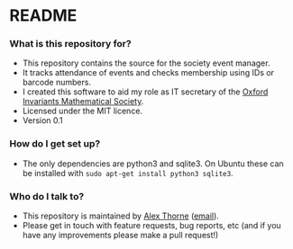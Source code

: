 # README #

### What is this repository for? ###

* This repository contains the source for the society event manager.
* It tracks attendance of events and checks membership using IDs or barcode numbers.
* I created this software to aid my role as IT secretary of the [Oxford Invariants Mathematical Society](http://invariants.org.uk/).
* Licensed under the MIT licence.
* Version 0.1

### How do I get set up? ###

* The only dependencies are python3 and sqlite3. On Ubuntu these can be installed with `sudo apt-get install python3 sqlite3`.

### Who do I talk to? ###

* This repository is maintained by [Alex Thorne](http://alexthorne.net/) ([email](mailto:alex@alexthorne.net)).
* Please get in touch with feature requests, bug reports, etc (and if you have any improvements please make a pull request!)
